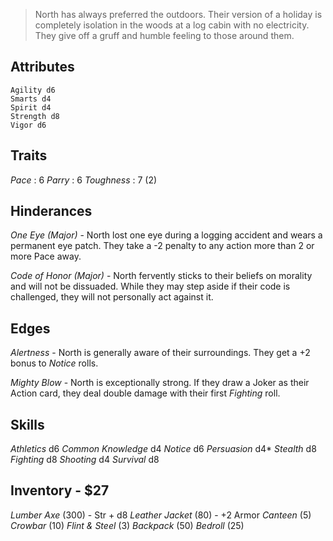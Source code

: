 > North has always preferred the outdoors. Their version of a holiday is completely isolation in the woods at a log cabin with no electricity. They give off a gruff and humble feeling to those around them.

## Attributes
	Agility d6
	Smarts d4
	Spirit d4
	Strength d8
	Vigor d6

## Traits
*Pace* : 6
*Parry* : 6
*Toughness* : 7 (2)

## Hinderances
*One Eye (Major)* - North lost one eye during a logging accident and wears a permanent eye patch. They take a -2 penalty to any action more than 2 or more Pace away.

*Code of Honor (Major)* - North fervently sticks to their beliefs on morality and will not be dissuaded. While they may step aside if their code is challenged, they will not personally act against it.

## Edges
*Alertness* - North is generally aware of their surroundings. They get a +2 bonus to *Notice* rolls.

*Mighty Blow* - North is exceptionally strong. If they draw a Joker as their Action card, they deal double damage with their first *Fighting* roll.

## Skills
*Athletics* d6
*Common Knowledge* d4
*Notice* d6
*Persuasion* d4*
*Stealth* d8
*Fighting* d8
*Shooting* d4
*Survival* d8

## Inventory - $27
*Lumber Axe* (300) - Str + d8
*Leather Jacket* (80) - +2 Armor
*Canteen* (5)
*Crowbar* (10)
*Flint & Steel* (3)
*Backpack* (50)
*Bedroll* (25)